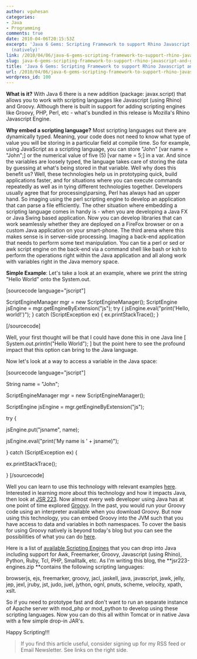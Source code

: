 ```yaml
---
author: vguhesan
categories:
- Java
- Programming
comments: true
date: 2010-04-06T20:15:53Z
excerpt: 'Java 6 Gems: Scripting Framework to support Rhino Javascript and Groovy
  (natively)'
link: /2010/04/06/java-6-gems-scripting-framework-to-support-rhino-javascript-and-groovy-natively/
slug: java-6-gems-scripting-framework-to-support-rhino-javascript-and-groovy-natively
title: 'Java 6 Gems: Scripting Framework to support Rhino Javascript and Groovy (natively)'
url: /2010/04/06/java-6-gems-scripting-framework-to-support-rhino-javascript-and-groovy-natively/
wordpress_id: 100
---
```


**What is it?** With Java 6 there is a new addition (package: javax.script) that allows you to work with scripting languages like Javascript (using Rhino) and Groovy. Although there is built in support for adding scripting engines like Groovy, PHP, Perl, etc - what's bundled in this release is Mozilla's Rhino Javascript Engine.

**Why embed a scripting language?** Most scripting languages out there are dynamically typed. Meaning, your code does not need to know what type of value you will be storing in a particular field at compile time. So for example, using JavaScript as a scripting language, you can store "John" [var name = "John";] or the numerical value of five (5) [var name = 5;] in a var. And since the variables are loosely typed, the language takes care of storing the data by guessing at what's being stored in that variable. Well why does this benefit us? Well, these technologies help us in prototyping quick, build applications faster, and for situations where you can execute commands repeatedly as well as in tying different technologies together. Developers usually agree that for processing\parsing, Perl has always had an upper hand. So imaging using the perl scripting engine to develop an application that can parse a file efficiently. The other situation where embedding a scripting language comes in handy is - when you are developing a Java FX or Java Swing based application. Now you can develop libraries that can work seamlessly whether they are deployed on a FireFox browser or on a custom Java application on your smart-phone. The third arena where this makes sense is in server-side processing. Imaging a back-end application that needs to perform some text manipulation. You can tie a perl or sed or awk script engine on the back-end via a command shell like bash or ksh to perform the operations right within the Java application and all along work with variables right in the Java memory space.

**Simple Example**: Let's take a look at an example, where we print the string "Hello World" onto the System.out.

[sourcecode language="jscript"]

ScriptEngineManager mgr = new ScriptEngineManager();
ScriptEngine jsEngine = mgr.getEngineByExtension("js");
try {
jsEngine.eval("print('Hello, world!')");
} catch (ScriptException ex) {
ex.printStackTrace();
}

[/sourcecode]

Well, your first thought will be that I could have done this in one Java line [ System.out.println("Hello World"); ] but the point here to see the profound impact that this option can bring to the Java language.

Now let's look at a way to access a variable in the Java space:

[sourcecode language="jscript"]

String name = "John";

ScriptEngineManager mgr = new ScriptEngineManager();

ScriptEngine jsEngine = mgr.getEngineByExtension("js");

try {

jsEngine.put("jsname", name);

jsEngine.eval("print('My name is ' + jsname)");

} catch (ScriptException ex) {

ex.printStackTrace();

}
[/sourcecode]

Well you can learn to use this technology with relevant examples [here](http://java.sun.com/developer/technicalArticles/J2SE/Desktop/scripting/). Interested in learning more about this technology and how it impacts Java, then look at [JSR 223](http://java.sun.com/javase/6/docs/technotes/guides/scripting/index.html). Now almost every web developer using Java has at one point of time explored [Groovy](http://groovy.codehaus.org/). In the past, you would run your Groovy code using an interpreter available when you download Groovy. But now using this technology, you can embed Groovy into the JVM such that you have access to data and variables in both namespaces. To cover the basis for using Groovy natively is beyond today's blog but you can see the possibilities of what you can do [here](http://groovy.codehaus.org/JSR+223+Scripting+with+Groovy).

Here is a list of [available Scripting Engines](https://scripting.dev.java.net/) that you can drop into Java including support for Awk, Freemarker, Groovy, Javascript (using Rhino), Python, Ruby, Tcl, PHP, Smalltalk, etc. As I'm writing this blog, the **jsr223-engines.zip **contains the following scripting languages:

browserjs, ejs, freemarker, groovy, jacl, jaskell, java, javascript, jawk, jelly, jep, jexl, jruby, jst, judo, juel, jython, ognl, pnuts, scheme, velocity, xpath, xslt.

So if you need to prototype fast and don't want to run an separate instance of Apache server with mod_php or mod_python to develop using these scripting languages. Now you can do this all within Tomcat or in native Java with a few simple drop-in JAR's.

Happy Scripting!!!


<blockquote>If you find this article useful, consider signing up for my RSS feed or Email Newsletter. See links on the right side.</blockquote>
